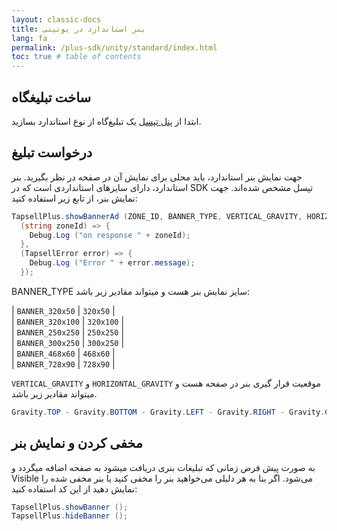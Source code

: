 ```yaml
---
layout: classic-docs
title: بنر استاندارد در یونیتی
lang: fa
permalink: /plus-sdk/unity/standard/index.html
toc: true # table of contents
---
```


## ساخت تبلیغگاه
ابتدا از [پنل تپسل](https://dashboard.tapsell.ir/) یک تبلیغ‌گاه از نوع استاندارد بسازید.

## درخواست تبلیغ
جهت نمایش بنر استاندارد، باید محلی برای نمایش آن در صفحه در نظر بگیرید. بنر استاندارد، دارای سایزهای استانداردی است که در SDK تپسل مشخص شده‌اند. جهت نمایش بنر، از تابع زیر استفاده کنید:

```c#
TapsellPlus.showBannerAd (ZONE_ID, BANNER_TYPE, VERTICAL_GRAVITY, HORIZONTAL_GRAVITY,
  (string zoneId) => {
    Debug.Log ("on response " + zoneId);
  },
  (TapsellError error) => {
    Debug.Log ("Error " + error.message);
  });
```

BANNER_TYPE سایز نمایش بنر هست و میتواند مقادیر زیر باشد:

| `BANNER_320x50` | `320x50` |  
| `BANNER_320x100` | `320x100` |   
| `BANNER_250x250` | `250x250` |  
| `BANNER_300x250` | `300x250` |  
| `BANNER_468x60` | `468x60` |  
| `BANNER_728x90` | `728x90` |  
  
`VERTICAL_GRAVITY` و `HORIZONTAL_GRAVITY` موقعیت قرار گیری بنر در صفحه هست و میتواند مقادیر زیر باشد.

```c#
Gravity.TOP - Gravity.BOTTOM - Gravity.LEFT - Gravity.RIGHT - Gravity.CENTER
```

## مخفی کردن و نمایش بنر
به صورت پیش فرض زمانی که تبلیغات بنری دریافت میشود به صفحه اضافه میگردد و Visible می‌شود. اگر بنا به هر دلیلی می‌خواهید بنر را مخفی کنید یا بنر مخفی شده را نمایش دهید از این کد استفاده کنید:


```c#
TapsellPlus.showBanner ();
TapsellPlus.hideBanner ();
```
